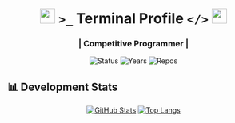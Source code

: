 <div align="center">

# <img src="https://media.giphy.com/media/jIgXf4hgbHCeK7GmWh/giphy.gif" width="30px"> `>_` Terminal Profile `</>` <img src="https://media.giphy.com/media/3oKIPnAiaMCws8nOsE/giphy.gif" width="30px">

###  | Competitive Programmer |

![Status](https://img.shields.io/badge/STATUS-ACTIVE-brightgreen?style=flat&logo=github)
![Years](https://badges.strrl.dev/years/Fenohasina22?color=00aa00&style=flat)
![Repos](https://badges.strrl.dev/repos/Fenohasina22?color=00aa00&style=flat)

</div>

## 📊 Development Stats

<div align="center">
  
[![GitHub Stats](https://github-readme-stats.vercel.app/api?username=Fenohasina22&show_icons=true&theme=dark&hide_border=true&bg_color=0d1117&title_color=00ff00&icon_color=ffff00&include_all_commits=true)](https://github.com/Fenohasina22)
[![Top Langs](https://github-readme-stats.vercel.app/api/top-langs/?username=Fenohasina22&layout=compact&theme=dark&hide_border=true&bg_color=0d1117&title_color=00ff00&langs_count=6)](https://github.com/Fenohasina22)

</div>

